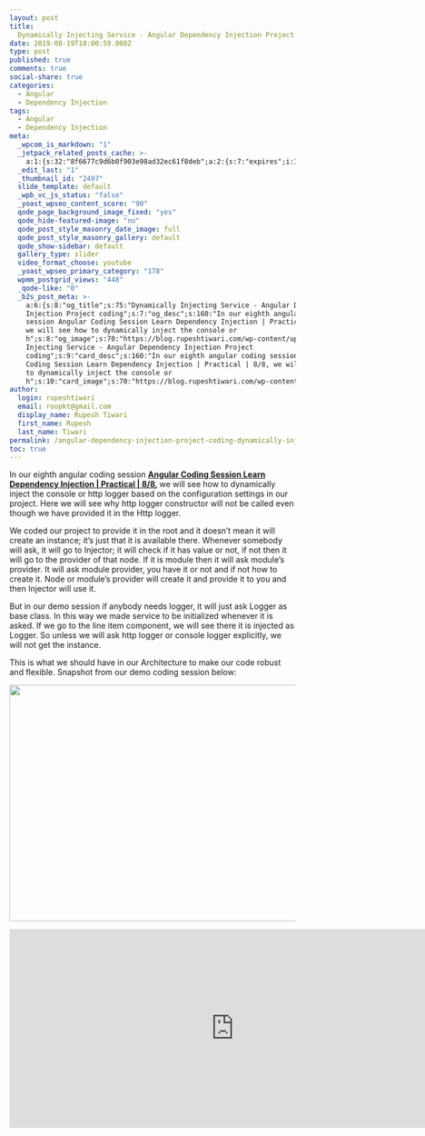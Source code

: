 ```yaml
---
layout: post
title:
  Dynamically Injecting Service - Angular Dependency Injection Project coding
date: 2019-08-19T10:00:59.000Z
type: post
published: true
comments: true
social-share: true
categories:
  - Angular
  - Dependency Injection
tags:
  - Angular
  - Dependency Injection
meta:
  _wpcom_is_markdown: "1"
  _jetpack_related_posts_cache: >-
    a:1:{s:32:"8f6677c9d6b0f903e98ad32ec61f8deb";a:2:{s:7:"expires";i:1610275018;s:7:"payload";a:3:{i:0;a:1:{s:2:"id";i:2511;}i:1;a:1:{s:2:"id";i:2499;}i:2;a:1:{s:2:"id";i:2508;}}}}
  _edit_last: "1"
  _thumbnail_id: "2497"
  slide_template: default
  _wpb_vc_js_status: "false"
  _yoast_wpseo_content_score: "90"
  qode_page_background_image_fixed: "yes"
  qode_hide-featured-image: "no"
  qode_post_style_masonry_date_image: full
  qode_post_style_masonry_gallery: default
  qode_show-sidebar: default
  gallery_type: slider
  video_format_choose: youtube
  _yoast_wpseo_primary_category: "178"
  wpmm_postgrid_views: "448"
  _qode-like: "0"
  _b2s_post_meta: >-
    a:6:{s:8:"og_title";s:75:"Dynamically Injecting Service - Angular Dependency
    Injection Project coding";s:7:"og_desc";s:160:"In our eighth angular coding
    session Angular Coding Session Learn Dependency Injection | Practical | 8/8,
    we will see how to dynamically inject the console or
    h";s:8:"og_image";s:70:"https://blog.rupeshtiwari.com/wp-content/uploads/2019/07/RUPESH-95.png";s:10:"card_title";s:75:"Dynamically
    Injecting Service - Angular Dependency Injection Project
    coding";s:9:"card_desc";s:160:"In our eighth angular coding session Angular
    Coding Session Learn Dependency Injection | Practical | 8/8, we will see how
    to dynamically inject the console or
    h";s:10:"card_image";s:70:"https://blog.rupeshtiwari.com/wp-content/uploads/2019/07/RUPESH-95.png";}
author:
  login: rupeshtiwari
  email: roopkt@gmail.com
  display_name: Rupesh Tiwari
  first_name: Rupesh
  last_name: Tiwari
permalink: /angular-dependency-injection-project-coding-dynamically-injecting-service/
toc: true
---
```


<p>In our eighth angular coding session <strong><a href="https://www.youtube.com/watch?v=triCx8mDfZA&amp;list=PLZed_adPqIJrQ5uFoaQg8P_fDNGjpeSRH&amp;index=35" target="_blank" rel="noopener noreferrer">Angular Coding Session Learn Dependency Injection | Practical | 8/8</a><em>, </em></strong>we will see how to dynamically inject the console or http logger based on the configuration settings in our project. Here we will see why http logger constructor will not be called even though we have provided it in the Http logger.</p>
<p>We coded our project to provide it in the root and it doesn’t mean it will create an instance; it’s just that it is available there. Whenever somebody will ask, it will go to Injector; it will check if it has value or not, if not then it will go to the provider of that node. If it is module then it will ask module’s provider. It will ask module provider, you have it or not and if not how to create it. Node or module’s provider will create it and provide it to you and then Injector will use it.</p>
<p>But in our demo session if anybody needs logger, it will just ask Logger as base class. In this way we made service to be initialized whenever it is asked. If we go to the line item component, we will see there it is injected as Logger. So unless we will ask http logger or console logger explicitly, we will not get the instance.</p>
<p>This is what we should have in our Architecture to make our code robust and flexible. Snapshot from our demo coding session below:</p>
<p><img class="alignnone size-full wp-image-2515" src="{{ site.baseurl }}/assets/2019/08/DI_Coding_8.png" alt="" width="790" height="416" /></p>
<p><iframe src="https://www.youtube.com/embed/triCx8mDfZA" width="790" height="350" frameborder="0" allowfullscreen="allowfullscreen"><span data-mce-type="bookmark" style="display: inline-block; width: 0px; overflow: hidden; line-height: 0;" class="mce_SELRES_start">﻿</span></iframe></p>
